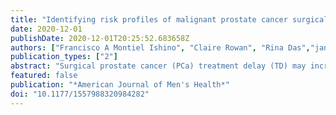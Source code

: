 ```yaml
---
title: "Identifying risk profiles of malignant prostate cancer surgical delay using a person-centered approach to understand prostate cancer disparities: The constellation of health determinants using latent class analysis on cancer registry data"
date: 2020-12-01
publishDate: 2020-12-01T20:25:52.683658Z
authors: ["Francisco A Montiel Ishino", "Claire Rowan", "Rina Das","janani Rajbhandari-Thapa", "Ewan Cobran", "Martin Whiteside", "Faustine Williams"]
publication_types: ["2"]
abstract: "Surgical prostate cancer (PCa) treatment delay (TD) may increase the likelihood of recurrence of disease, and influence quality of life as well as survival disparities between Black and White men. We used latent class analysis (LCA) to identify risk profiles in localized, malignant PCa surgical treatment delays while assessing co-occurring social determinants of health. Profiles were identified by age, marital status, race, county of residence (non-Appalachian or Appalachian), and health insurance type (none/self-pay, public, or private) reported in the Tennessee Department of Health cancer registry from 2005 to 2015 for adults ≥18 years (N = 18,088). We identified three risk profiles. The highest surgical delay profile (11% of the sample) with a 30% likelihood of delaying surgery >90 days were young Black men, <55 years old, living in a non-Appalachian county, and single/never married, with a high probability of having private health insurance. The medium surgical delay profile (46% of the sample) with a 21% likelihood of delay were 55-69 years old, White, married, and having private health insurance. The lowest surgical delay profile (42% of the sample) with a 14% likelihood of delay were ≥70 years with public health insurance as well as had a high probability of being White and married. We identified that even with health insurance coverage, Blacks living in non-Appalachian counties had the highest surgical delay, which was almost double that of Whites in the lowest delay profile. These disparities in PCa surgical delay may explain differences in health outcomes in Blacks who are most at-risk."
featured: false
publication: "*American Journal of Men's Health*"
doi: "10.1177/1557988320984282"
---
```


